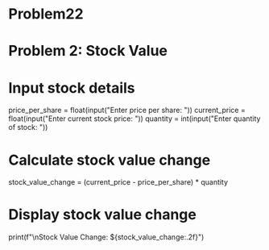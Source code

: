 # Problem22
# Problem 2: Stock Value

# Input stock details
price_per_share = float(input("Enter price per share: "))
current_price = float(input("Enter current stock price: "))
quantity = int(input("Enter quantity of stock: "))

# Calculate stock value change
stock_value_change = (current_price - price_per_share) * quantity

# Display stock value change
print(f"\nStock Value Change: ${stock_value_change:.2f}")
